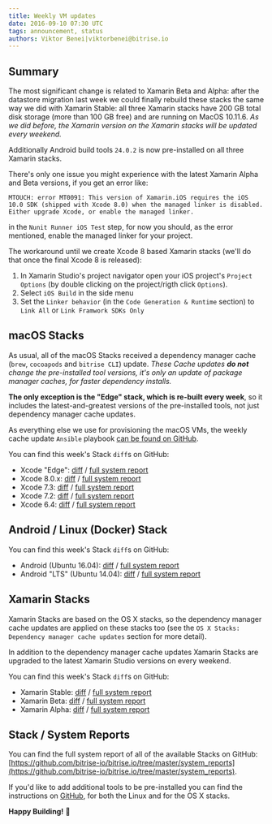 ```yaml
---
title: Weekly VM updates
date: 2016-09-10 07:30 UTC
tags: announcement, status
authors: Viktor Benei|viktorbenei@bitrise.io
---
```


## Summary

The most significant change is related to Xamarin Beta and Alpha:
after the datastore migration last week we could finally rebuild
these stacks the same way we did with Xamarin Stable:
all three Xamarin stacks have 200 GB total disk storage (more than 100 GB free)
and are running on MacOS 10.11.6.
_As we did before, the Xamarin version on the Xamarin stacks will be updated every weekend._

Additionally Android build tools `24.0.2` is now pre-installed on
all three Xamarin stacks.

There's only one issue you might experience with the latest
Xamarin Alpha and Beta versions, if you get an error like:

<pre><code>MTOUCH: error MT0091: This version of Xamarin.iOS requires the iOS 10.0 SDK (shipped with Xcode 8.0) when the managed linker is disabled. Either upgrade Xcode, or enable the managed linker.
</code></pre>

in the `Nunit Runner iOS Test` step, for now you should, as the error mentioned, enable the managed linker for your project.

The workaround until we create Xcode 8 based Xamarin stacks (we'll do that
once the final Xcode 8 is released):

1. In Xamarin Studio's project navigator open your iOS project's `Project Options` (by double clicking on the project/rigth click `Options`).
1. Select `iOS Build` in the side menu
1. Set the `Linker behavior` (in the `Code Generation & Runtime` section) to `Link All` or `Link Framwork SDKs Only`


## macOS Stacks

As usual, all of the macOS Stacks received a dependency manager cache (`brew`, `cocoapods` and `bitrise CLI`) update.
*These Cache updates __do not__ change the pre-installed tool versions, it's
only an update of package manager caches, for faster dependency installs.*

**The only exception is the "Edge" stack, which is re-built every week**,
so it includes the latest-and-greatest versions of the pre-installed tools,
not just dependency manager cache updates.

As everything else we use for
provisioning the macOS VMs, the weekly cache update `Ansible` playbook
[can be found on GitHub](https://github.com/bitrise-io/osx-box-bootstrap/blob/master/weekly-cache-update-playbook.yml).

You can find this week's Stack `diff`s on GitHub:

* Xcode "Edge": [diff](https://github.com/bitrise-io/bitrise.io/pull/64/commits/6db221179f090c313b1d7ef75eb6f7a4fb05dc0c) / [full system report](https://github.com/bitrise-io/bitrise.io/blob/master/system_reports/osx-xcode-edge.log)
* Xcode 8.0.x: [diff](https://github.com/bitrise-io/bitrise.io/pull/64/commits/80e9d1b681be5c2ca96faf9c048cf335a06a8bce) / [full system report](https://github.com/bitrise-io/bitrise.io/blob/master/system_reports/osx-xcode-8.0.x.log)
* Xcode 7.3: [diff](https://github.com/bitrise-io/bitrise.io/pull/64/commits/9b1cf1d90fbe3fa764b8e5a29168fd3bd8df008b) / [full system report](https://github.com/bitrise-io/bitrise.io/blob/master/system_reports/osx-xcode-7.3.log)
* Xcode 7.2: [diff](https://github.com/bitrise-io/bitrise.io/pull/64/commits/9fb2c77dad13ca2c9daf17d70000b3918c34f9ca) / [full system report](https://github.com/bitrise-io/bitrise.io/blob/master/system_reports/osx-xcode-7.2.log)
* Xcode 6.4: [diff](https://github.com/bitrise-io/bitrise.io/pull/64/commits/3d733d5eaa94e52277d9eb4ab537e94961c889c1) / [full system report](https://github.com/bitrise-io/bitrise.io/blob/master/system_reports/osx-xcode-6.4.log)


## Android / Linux (Docker) Stack

You can find this week's Stack `diff`s on GitHub:

* Android (Ubuntu 16.04): [diff](https://github.com/bitrise-io/bitrise.io/pull/64/commits/d931e5d40f35dd56962a462c52bf33561a3f69e3) / [full system report](https://github.com/bitrise-io/bitrise.io/blob/master/system_reports/linux-docker-android.log)
* Android "LTS" (Ubuntu 14.04): [diff](https://github.com/bitrise-io/bitrise.io/pull/64/commits/5e24eb4aa74f1f408959b1e5ec7598cf338c41e1) / [full system report](https://github.com/bitrise-io/bitrise.io/blob/master/system_reports/linux-docker-android-lts.log)


## Xamarin Stacks

Xamarin Stacks are based on the OS X stacks, so the dependency manager cache updates are applied
on these stacks too (see the `OS X Stacks: Dependency manager cache updates` section for more detail).

In addition to the dependency manager cache updates Xamarin Stacks are upgraded to the latest
Xamarin Studio versions on every weekend.

You can find this week's Stack `diff`s on GitHub:

* Xamarin Stable: [diff](https://github.com/bitrise-io/bitrise.io/pull/64/commits/d72d73c256eac1502feb1151784a830ba45ad318) / [full system report](https://github.com/bitrise-io/bitrise.io/blob/master/system_reports/osx-xamarin-stable.log)
* Xamarin Beta: [diff](https://github.com/bitrise-io/bitrise.io/pull/64/commits/f425b4bf508987846fde4f081efc0940fce2ee50) / [full system report](https://github.com/bitrise-io/bitrise.io/blob/master/system_reports/osx-xamarin-beta.log)
* Xamarin Alpha: [diff](https://github.com/bitrise-io/bitrise.io/pull/64/commits/b3431733bb7dde239452db31575fcc526731cca1) / [full system report](https://github.com/bitrise-io/bitrise.io/blob/master/system_reports/osx-xamarin-alpha.log)


## Stack / System Reports

You can find the full system report of all of the available Stacks
on GitHub: [https://github.com/bitrise-io/bitrise.io/tree/master/system_reports](https://github.com/bitrise-io/bitrise.io/tree/master/system_reports).

If you'd like to add additional tools to be pre-installed you can find the
instructions on [GitHub](https://github.com/bitrise-io/bitrise.io#request-a-tool-to-be-pre-installed-on-a-build-machine),
for both the Linux and for the OS X stacks.

**Happy Building!** 🚀
